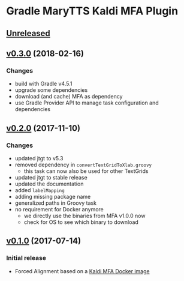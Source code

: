 Gradle MaryTTS Kaldi MFA Plugin
===============================

[Unreleased]
------------

[v0.3.0] (2018-02-16)
---------------------

### Changes

- build with Gradle v4.5.1
- upgrade some dependencies
- download (and cache) MFA as dependency
- use Gradle Provider API to manage task configuration and dependencies

[v0.2.0] (2017-11-10)
---------------------

### Changes

- updated jtgt to v5.3
- removed dependency in `convertTextGridToXlab.groovy`
    - this task can now also be used for other TextGrids
- updated jtgt to stable release
- updated the documentation
- added `labelMapping`
- adding missing package name
- generalized paths in Groovy task
- no requirement for Docker anymore
    - we directly use the binaries from MFA v1.0.0 now
    - check for OS to see which binary to download

[v0.1.0] (2017-07-14)
---------------------

### Initial release

- Forced Alignment based on a [Kaldi MFA Docker image](https://hub.docker.com/r/psibre/kaldi-mfa/)

[Unreleased]: https://github.com/marytts/gradle-marytts-kaldi-mfa-plugin/compare/v0.3.0...HEAD
[v0.3.0]: https://github.com/marytts/gradle-marytts-kaldi-mfa-plugin/compare/v0.2.0...v0.3.0
[v0.2.0]: https://github.com/marytts/gradle-marytts-kaldi-mfa-plugin/compare/v0.1.0...v0.2.0
[v0.1.0]: https://github.com/marytts/gradle-marytts-kaldi-mfa-plugin/releases/tag/v0.1.0
